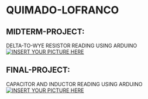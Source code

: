 # QUIMADO-LOFRANCO
## MIDTERM-PROJECT:
DELTA-TO-WYE RESISTOR READING USING ARDUINO
<br>
[![INSERT YOUR PICTURE HERE](https://github.com/BSCPE-2B-EE-1-TERM-1-S-Y-19-20/QUIMADO-LOFRANCO/blob/master/MIDTERM-PROJECT.png)]()


## FINAL-PROJECT:
CAPACITOR AND INDUCTOR READING USING ARDUINO
<br>
[![INSERT YOUR PICTURE HERE](https://github.com/BSCPE-2B-EE-1-TERM-1-S-Y-19-20/QUIMADO-LOFRANCO/blob/master/FINAL-PROJECT.png)]()
